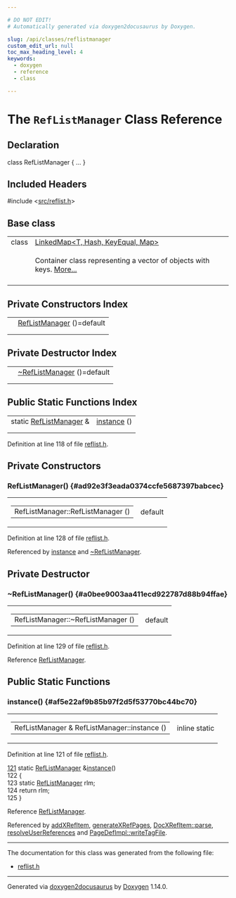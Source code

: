 ```yaml
---

# DO NOT EDIT!
# Automatically generated via doxygen2docusaurus by Doxygen.

slug: /api/classes/reflistmanager
custom_edit_url: null
toc_max_heading_level: 4
keywords:
  - doxygen
  - reference
  - class

---
```


<div class="doxyPage">

# The `RefListManager` Class Reference



## Declaration

<div class="doxyDeclaration">
class RefListManager { ... }
</div>

## Included Headers

<div class="doxyIncludesList">#include &lt;<a href="/web-doxygen/docs/api/files/src/reflist-h">src/reflist.h</a>&gt;
</div>

## Base class

<table class="doxyMembersIndex">

<tr class="doxyMemberIndexItem">
<td class="doxyMemberIndexItemType" align="left" valign="top">class</td>
<td class="doxyMemberIndexItemName" align="left" valign="top"><a href="/web-doxygen/docs/api/classes/linkedmap">LinkedMap&lt;T, Hash, KeyEqual, Map&gt;</a></td>
</tr>
<tr class="doxyMemberIndexDescription">
<td class="doxyMemberIndexDescriptionLeft"></td>
<td class="doxyMemberIndexDescriptionRight">
<p>Container class representing a vector of objects with keys. <a href="/web-doxygen/docs/api/classes/linkedmap/#details">More...</a></p>
</td>
</tr>
<tr class="doxyMemberIndexSeparator">
<td class="doxyMemberIndexSeparator" colspan="2"></td>
</tr>

</table>

## Private Constructors Index

<table class="doxyMembersIndex">

<tr class="doxyMemberIndexItem">
<td class="doxyMemberIndexItemType" align="left" valign="top"></td>
<td class="doxyMemberIndexItemName" align="left" valign="top"><a href="#ad92e3f3eada0374ccfe5687397babcec">RefListManager</a> ()=default</td>
</tr>
<tr class="doxyMemberIndexDescription">
<td class="doxyMemberIndexDescriptionLeft"></td>
<td class="doxyMemberIndexDescriptionRight">
</td>
</tr>
<tr class="doxyMemberIndexSeparator">
<td class="doxyMemberIndexSeparator" colspan="2"></td>
</tr>

</table>

## Private Destructor Index

<table class="doxyMembersIndex">

<tr class="doxyMemberIndexItem">
<td class="doxyMemberIndexItemType" align="left" valign="top"></td>
<td class="doxyMemberIndexItemName" align="left" valign="top"><a href="#a0bee9003aa411ecd922787d88b94ffae">~RefListManager</a> ()=default</td>
</tr>
<tr class="doxyMemberIndexDescription">
<td class="doxyMemberIndexDescriptionLeft"></td>
<td class="doxyMemberIndexDescriptionRight">
</td>
</tr>
<tr class="doxyMemberIndexSeparator">
<td class="doxyMemberIndexSeparator" colspan="2"></td>
</tr>

</table>

## Public Static Functions Index

<table class="doxyMembersIndex">

<tr class="doxyMemberIndexItem">
<td class="doxyMemberIndexItemType" align="left" valign="top">static <a href="/web-doxygen/docs/api/classes/reflistmanager">RefListManager</a> &amp;</td>
<td class="doxyMemberIndexItemName" align="left" valign="top"><a href="#af5e22af9b85b97f2d5f53770bc44bc70">instance</a> ()</td>
</tr>
<tr class="doxyMemberIndexDescription">
<td class="doxyMemberIndexDescriptionLeft"></td>
<td class="doxyMemberIndexDescriptionRight">
</td>
</tr>
<tr class="doxyMemberIndexSeparator">
<td class="doxyMemberIndexSeparator" colspan="2"></td>
</tr>

</table>


<p>Definition at line 118 of file <a href="/web-doxygen/docs/api/files/src/reflist-h">reflist.h</a>.</p>


<div class="doxySectionDef">

## Private Constructors

### RefListManager() {#ad92e3f3eada0374ccfe5687397babcec}

<div class="doxyMemberItem">
<div class="doxyMemberProto">
<table class="doxyMemberLabels">
<tr class="doxyMemberLabels">
<td class="doxyMemberLabelsLeft">
<table class="doxyMemberName">
<tr>
<td class="doxyMemberName">RefListManager::RefListManager ()</td>
</tr>
</table>
</td>
<td class="doxyMemberLabelsRight">
<span class="doxyMemberLabels">
<span class="doxyMemberLabel default">default</span>
</span>
</td>
</tr>
</table>
</div>
<div class="doxyMemberDoc">



<p>Definition at line 128 of file <a href="/web-doxygen/docs/api/files/src/reflist-h">reflist.h</a>.</p>


<p>Referenced by <a href="#af5e22af9b85b97f2d5f53770bc44bc70">instance</a> and <a href="#a0bee9003aa411ecd922787d88b94ffae">~RefListManager</a>.</p>

</div>
</div>

</div>

<div class="doxySectionDef">

## Private Destructor

### \~RefListManager() {#a0bee9003aa411ecd922787d88b94ffae}

<div class="doxyMemberItem">
<div class="doxyMemberProto">
<table class="doxyMemberLabels">
<tr class="doxyMemberLabels">
<td class="doxyMemberLabelsLeft">
<table class="doxyMemberName">
<tr>
<td class="doxyMemberName">RefListManager::~RefListManager ()</td>
</tr>
</table>
</td>
<td class="doxyMemberLabelsRight">
<span class="doxyMemberLabels">
<span class="doxyMemberLabel default">default</span>
</span>
</td>
</tr>
</table>
</div>
<div class="doxyMemberDoc">



<p>Definition at line 129 of file <a href="/web-doxygen/docs/api/files/src/reflist-h">reflist.h</a>.</p>


<p>Reference <a href="#ad92e3f3eada0374ccfe5687397babcec">RefListManager</a>.</p>

</div>
</div>

</div>

<div class="doxySectionDef">

## Public Static Functions

### instance() {#af5e22af9b85b97f2d5f53770bc44bc70}

<div class="doxyMemberItem">
<div class="doxyMemberProto">
<table class="doxyMemberLabels">
<tr class="doxyMemberLabels">
<td class="doxyMemberLabelsLeft">
<table class="doxyMemberName">
<tr>
<td class="doxyMemberName">RefListManager &amp; RefListManager::instance ()</td>
</tr>
</table>
</td>
<td class="doxyMemberLabelsRight">
<span class="doxyMemberLabels">
<span class="doxyMemberLabel inline">inline</span>
<span class="doxyMemberLabel static">static</span>
</span>
</td>
</tr>
</table>
</div>
<div class="doxyMemberDoc">



<p>Definition at line 121 of file <a href="/web-doxygen/docs/api/files/src/reflist-h">reflist.h</a>.</p>


<div class="doxyProgramListing">

<div class="doxyCodeLine"><span class="doxyLineNumber"><a href="#af5e22af9b85b97f2d5f53770bc44bc70">121</a></span><span class="doxyLineContent"><span class="doxyHighlight">    </span><span class="doxyHighlightKeyword">static</span><span class="doxyHighlight"> <a href="#ad92e3f3eada0374ccfe5687397babcec">RefListManager</a> &amp;<a href="#af5e22af9b85b97f2d5f53770bc44bc70">instance</a>()</span></span></div>
<div class="doxyCodeLine"><span class="doxyLineNumber">122</span><span class="doxyLineContent"><span class="doxyHighlight">    {</span></span></div>
<div class="doxyCodeLine"><span class="doxyLineNumber">123</span><span class="doxyLineContent"><span class="doxyHighlight">      </span><span class="doxyHighlightKeyword">static</span><span class="doxyHighlight"> <a href="#ad92e3f3eada0374ccfe5687397babcec">RefListManager</a> rlm;</span></span></div>
<div class="doxyCodeLine"><span class="doxyLineNumber">124</span><span class="doxyLineContent"><span class="doxyHighlight">      </span><span class="doxyHighlightKeywordFlow">return</span><span class="doxyHighlight"> rlm;</span></span></div>
<div class="doxyCodeLine"><span class="doxyLineNumber">125</span><span class="doxyLineContent"><span class="doxyHighlight">    }</span></span></div>

</div>


<p>Reference <a href="#ad92e3f3eada0374ccfe5687397babcec">RefListManager</a>.</p>


<p>Referenced by <a href="/web-doxygen/docs/api/files/src/commentscan-l/#ad14a1e786887639d5383cbcd8427bba8">addXRefItem</a>, <a href="/web-doxygen/docs/api/files/src/doxygen-cpp/#a1cdf977b93a419aaef78c31944c7dd00">generateXRefPages</a>, <a href="/web-doxygen/docs/api/classes/docxrefitem/#acfb3aacf4b559a4b9fb4fb5b2dc960bc">DocXRefItem::parse</a>, <a href="/web-doxygen/docs/api/files/src/doxygen-cpp/#a653335defbae0c2b319413c2d9376458">resolveUserReferences</a> and <a href="/web-doxygen/docs/api/classes/pagedefimpl/#a596634e1a701c0497742900db2b34f57">PageDefImpl::writeTagFile</a>.</p>

</div>
</div>

</div>

<hr/>

The documentation for this class was generated from the following file:

<ul>
<li><a href="/web-doxygen/docs/api/files/src/reflist-h">reflist.h</a></li>
</ul>

<hr/>

<p class="doxyGeneratedBy">Generated via <a href="https://github.com/xpack/doxygen2docusaurus">doxygen2docusaurus</a> by <a href="https://www.doxygen.nl">Doxygen</a> 1.14.0.</p>

</div>
